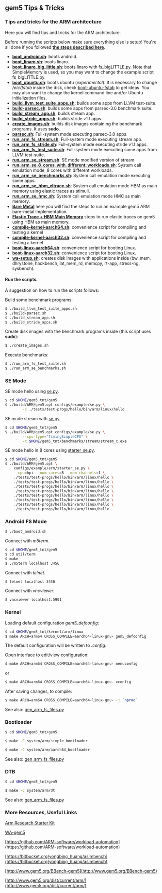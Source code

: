 ## gem5 Tips & Tricks
### **Tips and tricks for the ARM architecture**

Here you will find tips and tricks for the ARM architecture.

Before running the scripts below make sure everything else is setup! You're all done if you followed [**the steps described here**](../../README.md).

* [**boot_android.sh**](boot_android.sh): boots android.
* [**boot_linaro.sh**](boot_linaro.sh): boots linaro.
* [**boot_linaro_big_little.sh**](boot_linaro_big_little.sh): boots linaro with fs_bigLITTLE.py. Note that SimpleMemory is used, so you may want to change the example script fs_bigLITTLE.py.
* [**boot_ubuntu.sh**](boot_ubuntu.sh): boots ubuntu (*experimental*). It is necessary to change */etc/fstab* inside the disk, check [boot-ubuntu-fstab](boot-ubuntu-fstab) to get ideas. You may also want to change the kernel command line and/or Ubuntu initialization files.
* [**build_llvm_test_suite_apps.sh**](build_llvm_test_suite_apps.sh): builds some apps from LLVM test-suite.
* [**build-parsec.sh**](build-parsec.sh): builds some apps from parsec-3.0 benchmark suite.
* [**build_stream_app.sh**](build_stream_app.sh): builds stream app.
* [**build_stride_apps.sh**](build_stride_apps.sh): builds stride v1.1 apps.
* [**create_images.sh**](create_images.sh): builds disk images containing the benchmark programs. It uses **sudo**.
* [**parsec.sh**](parsec.sh): Full-system mode executing parsec-3.0 apps.
* [**run_arm_fs_stream.sh**](run_arm_fs_stream.sh): Full-system mode executing stream app.
* [**run_arm_fs_stride.sh**](run_arm_fs_stride.sh): Full-system mode executing stride v1.1 apps.
* [**run_arm_fs_test_suite.sh**](run_arm_fs_test_suite.sh): Full-system mode executing some apps from LLVM test-suite.
* [**run_arm_se_stream.sh**](run_arm_se_stream.sh): SE mode modified version of stream
* [**run_arm_se_8_cores_with_different_workloads.sh**](run_arm_se_8_cores_with_different_workloads.sh): System call emulation mode, 8 cores with different workloads.
* [**run_arm_se_benchmarks.sh**](run_arm_se_benchmarks.sh): System call emulation mode executing some apps.
* [**run_arm_se_hbm_eltrace.sh**](run_arm_se_hbm_eltrace.sh): System call emulation mode HBM as main memory using elastic traces as stimuli.
* [**run_arm_se_hmc.sh**](run_arm_se_hmc.sh): System call emulation mode HMC as main memory.
* [**Bare Metal**](https://github.com/tukl-msd/gem5.bare-metal) here you will find the steps to run an example gem5 ARM bare-metal implementation. 
* [**Elastic Trace + HBM Main Memory**](../../patches/gem5/HBM_elastic_traces/README.md) steps to run elastic traces on gem5 using HBM as main memory.
* **[compile-kernel-aarch64.sh]**: convenience script for compiling and testing a kernel
* **[compile-kernel-aarch32.sh]**: convenience script for compiling and testing a kernel
* **[boot-linux-aarch64.sh]**: convenience script for booting Linux.
* **[boot-linux-aarch32.sh]**: convenience script for booting Linux.
* **[wa-setup.sh]**: creates disk images with applications inside (bw_mem, dhrystone, hackbench, lat_mem_rd, memcpy, rt-app, stress-ng, sysbench).

#### **Run the scripts.**

A suggestion on how to run the scripts follows:

Build some benchmark programs:
```bash
$ ./build_llvm_test_suite_apps.sh
$ ./build-parsec.sh
$ ./build_stream_app.sh
$ ./build_stride_apps.sh
```

Create disk images with the benchmark programs inside (this script uses
**sudo**):
```bash
$ ./create_images.sh
```

Execute benchmarks:
```bash
$ ./run_arm_fs_test_suite.sh
$ ./run_arm_se_benchmarks.sh
```

### SE Mode

SE mode hello using [se.py].

```bash
$ cd $HOME/gem5_tnt/gem5
$ ./build/ARM/gem5.opt configs/example/se.py \
		-c ./tests/test-progs/hello/bin/arm/linux/hello
```

SE mode stream with [se.py].
```bash
$ cd $HOME/gem5_tnt/gem5
$ ./build/ARM/gem5.opt configs/example/se.py \
		--cpu-type="TimingSimpleCPU" \
		-c $HOME/gem5_tnt/benchmarks/stream/stream_c.exe 
```

SE mode hello in 8 cores using [starter_se.py].

```bash
$ cd $HOME/gem5_tnt/gem5
$ ./build/ARM/gem5.opt \
	configs/example/arm/starter_se.py \
	--cpu=hpi --num-cores=8 --mem-channels=1 \
	./tests/test-progs/hello/bin/arm/linux/hello \
	./tests/test-progs/hello/bin/arm/linux/hello \
	./tests/test-progs/hello/bin/arm/linux/hello \
	./tests/test-progs/hello/bin/arm/linux/hello \
	./tests/test-progs/hello/bin/arm/linux/hello \
	./tests/test-progs/hello/bin/arm/linux/hello \
	./tests/test-progs/hello/bin/arm/linux/hello \
	./tests/test-progs/hello/bin/arm/linux/hello
```

### Android FS Mode

```bash
$ ./boot_android.sh
```

Connect with *m5term*.

```bash
$ cd $HOME/gem5_tnt/gem5
$ cd util/term
$ make
$ ./m5term localhost 3456
```

Connect with *telnet*.

```bash
$ telnet localhost 3456
```

Connect with *vncviewer*.

```bash
$ vncviewer localhost:5901
```

### Kernel

Loading default configuration *gem5_defconfig*:

```bash
$ cd $HOME/gem5_tnt/kernel/arm/linux
$ make ARCH=arm64 CROSS_COMPILE=aarch64-linux-gnu- gem5_defconfig
```

The default configuration will be written to *.config*.

Open interface to edit/view configuration:

```bash
$ make ARCH=arm64 CROSS_COMPILE=aarch64-linux-gnu- menuconfig
```

or

```bash
$ make ARCH=arm64 CROSS_COMPILE=aarch64-linux-gnu- xconfig
```

After saving changes, to compile:

```bash
$ make ARCH=arm64 CROSS_COMPILE=aarch64-linux-gnu- -j `nproc`
```

See also: [gen_arm_fs_files.py]

### Bootloader

```bash
$ cd $HOME/gem5_tnt/gem5
```

```bash
$ make -C system/arm/simple_bootloader
```

```bash
$ make -C system/arm/aarch64_bootloader
```

See also: [gen_arm_fs_files.py]

### DTB

```bash
$ cd $HOME/gem5_tnt/gem5
```

```bash
$ make -C system/arm/dt
```

See also: [gen_arm_fs_files.py]

### More Resources, Useful Links

[Arm Research Starter Kit](https://github.com/arm-university/arm-gem5-rsk)

[WA-gem5](http://www.gem5.org/WA-gem5)

[https://github.com/ARM-software/workload-automation](https://github.com/ARM-software/workload-automation)

[https://bitbucket.org/yongbing_huang/asimbench](https://bitbucket.org/yongbing_huang/asimbench)

[http://www.gem5.org/BBench-gem5](http://www.gem5.org/BBench-gem5)

[http://www.gem5.org/dist/current/arm/](http://www.gem5.org/dist/current/arm/)


[se.py]: https://gem5.googlesource.com/public/gem5/+/refs/heads/master/configs/example/se.py
[starter_se.py]: https://gem5.googlesource.com/public/gem5/+/refs/heads/master/configs/example/arm/starter_se.py
[compile-kernel-aarch32.sh]: compile-kernel-aarch32.sh
[compile-kernel-aarch64.sh]: compile-kernel-aarch64.sh
[gen_arm_fs_files.py]: https://gem5.googlesource.com/public/gem5/+/refs/heads/master/util/gen_arm_fs_files.py
[boot-linux-aarch64.sh]: boot-linux-aarch64.sh
[boot-linux-aarch32.sh]: boot-linux-aarch32.sh
[wa-setup.sh]: wa-setup.sh
